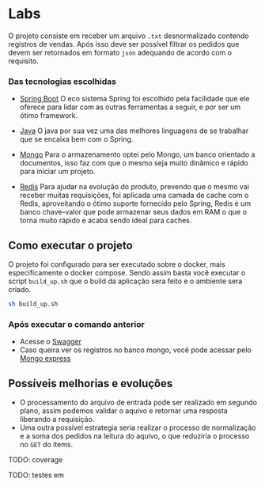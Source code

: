 # Labs
O projeto consiste em receber um arquivo `.txt` desnormalizado contendo registros de vendas.
Após isso deve ser possível filtrar os pedidos que devem ser retornados em formato `json` adequando de acordo com o requisito.


### Das tecnologias escolhidas
- [Spring Boot](https://spring.io/projects/spring-boot)
  O eco sistema Spring foi escolhido pela facilidade que ele oferece para lidar com as outras ferramentas a seguir,
  e por ser um ótimo framework.

- [Java](https://dev.java/) O java por sua vez uma das melhores linguagens de se trabalhar que se encaixa bem com o Spring.

- [Mongo](https://www.mongodb.com/) Para o armazenamento optei pelo Mongo, um banco orientado a documentos,
  isso faz com que o mesmo seja muito dinâmico e rápido para iniciar um projeto.

- [Redis](https://redis.io/) Para ajudar na evolução do produto, prevendo que o mesmo vai receber muitas requisições,
  foi aplicada uma camada de cache com o Redis, aproveitando o ótimo suporte fornecido pelo Spring,
  Redis é um banco chave-valor que pode armazenar seus dados em RAM o que o torna muito rápido e acaba sendo ideal para caches.


## Como executar o projeto
O projeto foi configurado para ser executado sobre o docker, mais especificamente o docker compose.
Sendo assim basta você executar o script `build_up.sh` que o build da aplicação sera feito e o ambiente sera criado.
```sh
sh build_up.sh
```

### Após executar o comando anterior
 - Acesse o [Swagger](http://localhost:8080/swagger-ui/index.html)
 - Caso queira ver os registros no banco mongo, você pode acessar pelo [Mongo express](http://localhost:8888/)


## Possíveis melhorias e evoluções
 - O processamento do arquivo de entrada pode ser realizado em segundo plano, 
assim podemos validar o aquivo e retornar uma resposta liberando a requisição.
 - Uma outra possível estrategia seria realizar o processo de normalização e a soma dos pedidos na leitura do aquivo,
   o que reduziria o processo no `GET` do items.


TODO: coverage

TODO: testes em